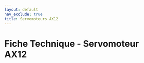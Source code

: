```yaml
---
layout: default
nav_exclude: true
title: Servomoteurs AX12
---
```


# Fiche Technique - Servomoteur AX12